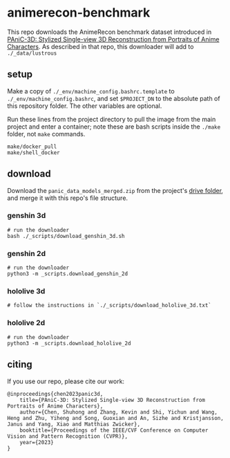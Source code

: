 


# animerecon-benchmark

This repo downloads the AnimeRecon benchmark dataset introduced in [PAniC-3D: Stylized Single-view 3D Reconstruction from Portraits of Anime Characters](https://github.com/ShuhongChen/panic3d-anime-reconstruction).  As described in that repo, this downloader will add to `./_data/lustrous`


## setup

Make a copy of `./_env/machine_config.bashrc.template` to `./_env/machine_config.bashrc`, and set `$PROJECT_DN` to the absolute path of this repository folder.  The other variables are optional.

Run these lines from the project directory to pull the image from the main project and enter a container; note these are bash scripts inside the `./make` folder, not `make` commands.

    make/docker_pull
    make/shell_docker


## download

Download the `panic_data_models_merged.zip` from the project's [drive folder](https://drive.google.com/drive/folders/1Zpt9x_OlGALi-o-TdvBPzUPcvTc7zpuV?usp=share_link), and merge it with this repo's file structure.

### genshin 3d

    # run the downloader
    bash ./_scripts/download_genshin_3d.sh

### genshin 2d

    # run the downloader
    python3 -m _scripts.download_genshin_2d

### hololive 3d

    # follow the instructions in `./_scripts/download_hololive_3d.txt`

### hololive 2d

    # run the downloader
    python3 -m _scripts.download_hololive_2d


## citing

If you use our repo, please cite our work:

    @inproceedings{chen2023panic3d,
        title={PAniC-3D: Stylized Single-view 3D Reconstruction from Portraits of Anime Characters},
        author={Chen, Shuhong and Zhang, Kevin and Shi, Yichun and Wang, Heng and Zhu, Yiheng and Song, Guoxian and An, Sizhe and Kristjansson, Janus and Yang, Xiao and Matthias Zwicker},
        booktitle={Proceedings of the IEEE/CVF Conference on Computer Vision and Pattern Recognition (CVPR)},
        year={2023}
    }


